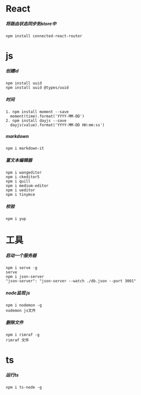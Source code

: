 # React
##### 将路由状态同步到store中
```
npm install connected-react-router
```

# js
##### 创建id
```
npm install uuid
npm install uuid @types/uuid
```
##### 时间
```
1. npm install moment --save
  moment(time).format('YYYY-MM-DD')
2. npm install dayjs --save
  dayjs(value).format('YYYY-MM-DD HH:mm:ss')
```
##### markdown
```
npm i markdown-it
```
##### 富文本编辑器
```
npm i wangeditor
npm i ckeditor5
npm i quill
npm i medium-editor
npm i ueditor
npm i tinymce
```
##### 校验
```
npm i yup
```

# 工具
##### 启动一个服务器
```
npm i serve -g 
serve 
npm i json-server
"json-server": "json-server --watch ./db.json --port 3001"
```
##### node监视 js
```
npm i nodemon -g  
nodemon js文件
```
##### 删除文件
```
npm i rimraf -g
rimraf 文件
```


# ts
##### 运行ts
```
npm i ts-node -g
```